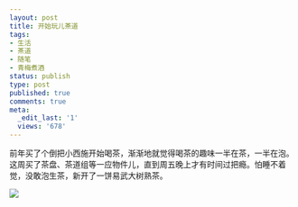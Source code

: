 ```yaml
---
layout: post
title: 开始玩儿茶道
tags:
- 生活
- 茶道
- 随笔
- 青梅煮酒
status: publish
type: post
published: true
comments: true
meta:
  _edit_last: '1'
  views: '678'
---
```

前年买了个倒把小西施开始喝茶，渐渐地就觉得喝茶的趣味一半在茶，一半在泡。这周买了茶盘、茶道组等一应物件儿，直到周五晚上才有时间过把瘾。怕睡不着觉，没敢泡生茶，新开了一饼易武大树熟茶。

<a href="http://picasaweb.google.com/lh/photo/2OI8UYBIqMUejiDCtL3JKg?feat=embedwebsite"><img src="http://lh6.ggpht.com/_ceUJ_lBTHzc/S6OqNZV5xgI/AAAAAAAABVg/nipIKJWV6xk/s400/%E8%8C%B6%E9%81%93%20002.JPG" /></a>
